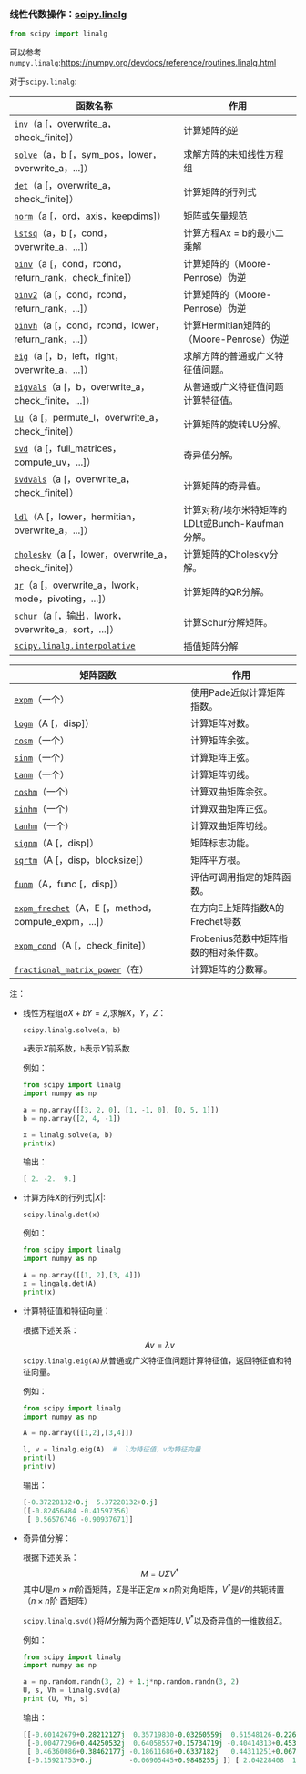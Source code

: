 ### 线性代数操作：[scipy.linalg](https://docs.scipy.org/doc/scipy/reference/linalg.html#scipy.linalg)

```python
from scipy import linalg
```

可以参考`numpy.linalg`:https://numpy.org/devdocs/reference/routines.linalg.html

对于`scipy.linalg`:

| 函数名称                                                     | 作用                                             |
| ------------------------------------------------------------ | ------------------------------------------------ |
| [`inv`](https://docs.scipy.org/doc/scipy/reference/generated/scipy.linalg.inv.html#scipy.linalg.inv)（a [，overwrite_a，check_finite]） | 计算矩阵的逆                                     |
| [`solve`](https://docs.scipy.org/doc/scipy/reference/generated/scipy.linalg.solve.html#scipy.linalg.solve)（a，b [，sym_pos，lower，overwrite_a，...]） | 求解方阵的未知线性方程组                         |
| [`det`](https://docs.scipy.org/doc/scipy/reference/generated/scipy.linalg.det.html#scipy.linalg.det)（a [，overwrite_a，check_finite]） | 计算矩阵的行列式                                 |
| [`norm`](https://docs.scipy.org/doc/scipy/reference/generated/scipy.linalg.norm.html#scipy.linalg.norm)（a [，ord，axis，keepdims]） | 矩阵或矢量规范                                   |
| [`lstsq`](https://docs.scipy.org/doc/scipy/reference/generated/scipy.linalg.lstsq.html#scipy.linalg.lstsq)（a，b [，cond，overwrite_a，...]） | 计算方程Ax = b的最小二乘解                       |
| [`pinv`](https://docs.scipy.org/doc/scipy/reference/generated/scipy.linalg.pinv.html#scipy.linalg.pinv)（a [，cond，rcond，return_rank，check_finite]） | 计算矩阵的（Moore-Penrose）伪逆                  |
| [`pinv2`](https://docs.scipy.org/doc/scipy/reference/generated/scipy.linalg.pinv2.html#scipy.linalg.pinv2)（a [，cond，rcond，return_rank，...]） | 计算矩阵的（Moore-Penrose）伪逆                  |
| [`pinvh`](https://docs.scipy.org/doc/scipy/reference/generated/scipy.linalg.pinvh.html#scipy.linalg.pinvh)（a [，cond，rcond，lower，return_rank，...]） | 计算Hermitian矩阵的（Moore-Penrose）伪逆         |
| [`eig`](https://docs.scipy.org/doc/scipy/reference/generated/scipy.linalg.eig.html#scipy.linalg.eig)（a [，b，left，right，overwrite_a，...]） | 求解方阵的普通或广义特征值问题。                 |
| [`eigvals`](https://docs.scipy.org/doc/scipy/reference/generated/scipy.linalg.eigvals.html#scipy.linalg.eigvals)（a [，b，overwrite_a，check_finite，...]） | 从普通或广义特征值问题计算特征值。               |
| [`lu`](https://docs.scipy.org/doc/scipy/reference/generated/scipy.linalg.lu.html#scipy.linalg.lu)（a [，permute_l，overwrite_a，check_finite]） | 计算矩阵的旋转LU分解。                           |
| [`svd`](https://docs.scipy.org/doc/scipy/reference/generated/scipy.linalg.svd.html#scipy.linalg.svd)（a [，full_matrices，compute_uv，...]） | 奇异值分解。                                     |
| [`svdvals`](https://docs.scipy.org/doc/scipy/reference/generated/scipy.linalg.svdvals.html#scipy.linalg.svdvals)（a [，overwrite_a，check_finite]） | 计算矩阵的奇异值。                               |
| [`ldl`](https://docs.scipy.org/doc/scipy/reference/generated/scipy.linalg.ldl.html#scipy.linalg.ldl)（A [，lower，hermitian，overwrite_a，...]） | 计算对称/埃尔米特矩阵的LDLt或Bunch-Kaufman分解。 |
| [`cholesky`](https://docs.scipy.org/doc/scipy/reference/generated/scipy.linalg.cholesky.html#scipy.linalg.cholesky)（a [，lower，overwrite_a，check_finite]） | 计算矩阵的Cholesky分解。                         |
| [`qr`](https://docs.scipy.org/doc/scipy/reference/generated/scipy.linalg.qr.html#scipy.linalg.qr)（a [，overwrite_a，lwork，mode，pivoting，...]） | 计算矩阵的QR分解。                               |
| [`schur`](https://docs.scipy.org/doc/scipy/reference/generated/scipy.linalg.schur.html#scipy.linalg.schur)（a [，输出，lwork，overwrite_a，sort，...]） | 计算Schur分解矩阵。                              |
| [`scipy.linalg.interpolative`](https://docs.scipy.org/doc/scipy/reference/linalg.interpolative.html#module-scipy.linalg.interpolative) | 插值矩阵分解                                     |

| 矩阵函数                                                     | 作用                                  |
| ------------------------------------------------------------ | ------------------------------------- |
| [`expm`](https://docs.scipy.org/doc/scipy/reference/generated/scipy.linalg.expm.html#scipy.linalg.expm)（一个） | 使用Pade近似计算矩阵指数。            |
| [`logm`](https://docs.scipy.org/doc/scipy/reference/generated/scipy.linalg.logm.html#scipy.linalg.logm)（A [，disp]） | 计算矩阵对数。                        |
| [`cosm`](https://docs.scipy.org/doc/scipy/reference/generated/scipy.linalg.cosm.html#scipy.linalg.cosm)（一个） | 计算矩阵余弦。                        |
| [`sinm`](https://docs.scipy.org/doc/scipy/reference/generated/scipy.linalg.sinm.html#scipy.linalg.sinm)（一个） | 计算矩阵正弦。                        |
| [`tanm`](https://docs.scipy.org/doc/scipy/reference/generated/scipy.linalg.tanm.html#scipy.linalg.tanm)（一个） | 计算矩阵切线。                        |
| [`coshm`](https://docs.scipy.org/doc/scipy/reference/generated/scipy.linalg.coshm.html#scipy.linalg.coshm)（一个） | 计算双曲矩阵余弦。                    |
| [`sinhm`](https://docs.scipy.org/doc/scipy/reference/generated/scipy.linalg.sinhm.html#scipy.linalg.sinhm)（一个） | 计算双曲矩阵正弦。                    |
| [`tanhm`](https://docs.scipy.org/doc/scipy/reference/generated/scipy.linalg.tanhm.html#scipy.linalg.tanhm)（一个） | 计算双曲矩阵切线。                    |
| [`signm`](https://docs.scipy.org/doc/scipy/reference/generated/scipy.linalg.signm.html#scipy.linalg.signm)（A [，disp]） | 矩阵标志功能。                        |
| [`sqrtm`](https://docs.scipy.org/doc/scipy/reference/generated/scipy.linalg.sqrtm.html#scipy.linalg.sqrtm)（A [，disp，blocksize]） | 矩阵平方根。                          |
| [`funm`](https://docs.scipy.org/doc/scipy/reference/generated/scipy.linalg.funm.html#scipy.linalg.funm)（A，func [，disp]） | 评估可调用指定的矩阵函数。            |
| [`expm_frechet`](https://docs.scipy.org/doc/scipy/reference/generated/scipy.linalg.expm_frechet.html#scipy.linalg.expm_frechet)（A，E [，method，compute_expm，...]） | 在方向E上矩阵指数A的Frechet导数       |
| [`expm_cond`](https://docs.scipy.org/doc/scipy/reference/generated/scipy.linalg.expm_cond.html#scipy.linalg.expm_cond)（A [，check_finite]） | Frobenius范数中矩阵指数的相对条件数。 |
| [`fractional_matrix_power`](https://docs.scipy.org/doc/scipy/reference/generated/scipy.linalg.fractional_matrix_power.html#scipy.linalg.fractional_matrix_power)（在） | 计算矩阵的分数幂。                    |

注：

- 线性方程组$aX+bY=Z$,求解$X，Y，Z$：

  `scipy.linalg.solve(a, b)`

  `a`表示$X$前系数，`b`表示$Y$前系数

  例如：

  ```python
  from scipy import linalg
  import numpy as np
  
  a = np.array([[3, 2, 0], [1, -1, 0], [0, 5, 1]])
  b = np.array([2, 4, -1])
  
  x = linalg.solve(a, b)
  print(x)
  ```

  输出：

  ```python
  [ 2. -2.  9.]
  ```

- 计算方阵$X$的行列式$|X|$:

  `scipy.linalg.det(x)`

  例如：

  ```python
  from scipy import linalg
  import numpy as np
  
  A = np.array([[1, 2],[3, 4]])
  x = lingalg.det(A)
  print(x)
  ```

- 计算特征值和特征向量：

  根据下述关系：
  $$
  Av=\lambda v
  $$
  `scipy.linalg.eig(A)`从普通或广义特征值问题计算特征值，返回特征值和特征向量。

  例如：

  ```python
  from scipy import linalg
  import numpy as np
  
  A = np.array([[1,2],[3,4]])
  
  l, v = linalg.eig(A)  #  l为特征值，v为特征向量
  print(l)
  print(v)
  ```

  输出：

  ```python
  [-0.37228132+0.j  5.37228132+0.j]
  [[-0.82456484 -0.41597356]
   [ 0.56576746 -0.90937671]]
  ```

- 奇异值分解：

  根据下述关系：
  $$
  M=U \Sigma V^*
  $$
  ​		其中$U$是$m\times m$阶酉矩阵，$\Sigma$是半正定$m \times n$阶对角矩阵，$V^*$是$V$的共轭转置（$n \times n$阶		酉矩阵）

  `scipy.linalg.svd()`将$M$分解为两个酉矩阵$U,V^*$以及奇异值的一维数组$\Sigma$。

  例如：

  ```python
  from scipy import linalg
  import numpy as np
  
  a = np.random.randn(3, 2) + 1.j*np.random.randn(3, 2)
  U, s, Vh = linalg.svd(a)
  print (U, Vh, s)
  ```

  输出：

  ```python
  [[-0.60142679+0.28212127j  0.35719830-0.03260559j  0.61548126-0.22632383j]
   [-0.00477296+0.44250532j  0.64058557+0.15734719j -0.40414313+0.45357092j]
   [ 0.46360086+0.38462177j -0.18611686+0.6337182j   0.44311251+0.06747886j]] [[ 0.98724353+0.j         -0.01113675+0.15882756j]
   [-0.15921753+0.j         -0.06905445+0.9848255j ]] [ 2.04228408  1.33798044]
  ```

  

